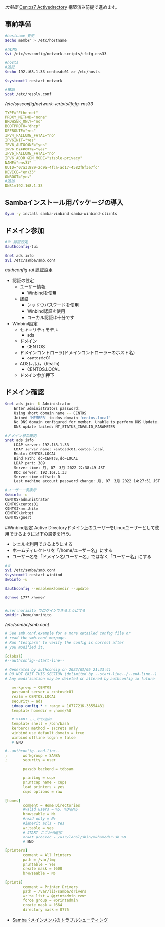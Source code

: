 
*大前提*
[Centos7 Activedrectory](./activedrectory.md) 構築済み前提で進めます。

## 事前準備

```bash
#hostname 変更
$echo member > /etc/hostname

#※DNS
$vi /etc/sysconfig/network-scripts/ifcfg-ens33

#hosts
#追記
$echo 192.168.1.33 centosdc01 >> /etc/hosts

$systemctl restart network

#確認
$cat /etc/resolv.conf
```

*/etc/sysconfig/network-scripts/ifcfg-ens33*
```yml
TYPE="Ethernet"
PROXY_METHOD="none"
BROWSER_ONLY="no"
BOOTPROTO="dhcp"
DEFROUTE="yes"
IPV4_FAILURE_FATAL="no"
IPV6INIT="yes"
IPV6_AUTOCONF="yes"
IPV6_DEFROUTE="yes"
IPV6_FAILURE_FATAL="no"
IPV6_ADDR_GEN_MODE="stable-privacy"
NAME="ens33"
UUID="07a31889-2c9a-4fda-ad17-4582f6f3e7fc"
DEVICE="ens33"
ONBOOT="yes"
#追加
DNS1=192.168.1.33
```

## Sambaインストール用パッケージの導入

```bash
$yum -y install samba-winbind samba-winbind-clients
```

## ドメイン参加

```bash
#※ 認証設定
$authconfig-tui

$net ads info
$vi /etc/samba/smb.conf

```

*authconfig-tui*
認証設定
- 認証の設定
  - ユーザー情報
    - Winbindを使用
  - 認証
    - シャドウパスワードを使用
    - Winbind認証を使用
    - ローカル認証は十分です
- Winbind設定
  - セキュリティモデル
    - ads
  - ドメイン
    - CENTOS
  - ドメインコントローラ(ドメインコントローラーのホスト名)
    - centosdc01
  - ADSレルム（Realm)
    - CENTOS.LOCAL
  - ドメイン参加押下

## ドメイン確認

```bash
$net ads join -U Administrator
    Enter Administrators password:
    Using short domain name -- CENTOS
    Joined 'MEMBER' to dns domain 'centos.local'
    No DNS domain configured for member. Unable to perform DNS Update.
    DNS update failed: NT_STATUS_INVALID_PARAMETER

#ドメイン参加確認
$net ads info
    LDAP server: 192.168.1.33
    LDAP server name: centosdc01.centos.local
    Realm: CENTOS.LOCAL
    Bind Path: dc=CENTOS,dc=LOCAL
    LDAP port: 389
    Server time: 月, 07  3月 2022 22:38:49 JST
    KDC server: 192.168.1.33
    Server time offset: 0
    Last machine account password change: 月, 07  3月 2022 14:27:51 JST

#ユーザー一覧表示
$wbinfo -u
CENTOS\administrator
CENTOS\centos01
CENTOS\norihito
CENTOS\krbtgt
CENTOS\guest
```

#Winbind設定
Active Directoryドメイン上のユーザーをLinuxユーザーとして使用できるように以下の設定を行う。
- シェルを利用できるようにする
- ホームディレクトリを「/home/ユーザー名」にする
- ユーザー名を「ドメイン名\ユーザー名」ではなく「ユーザー名」にする

```bash
#※
$vi /etc/samba/smb.conf
$systemctl restart winbind
$wbinfo -u

$authconfig --enablemkhomedir --update

$chmod 1777 /home/


#user:norihito でログインできるようにする
$mkdir /home/norihito

```


*/etc/samba/smb.conf*
```yml
# See smb.conf.example for a more detailed config file or
# read the smb.conf manpage.
# Run 'testparm' to verify the config is correct after
# you modified it.

[global]
#--authconfig--start-line--

# Generated by authconfig on 2022/03/05 21:33:41
# DO NOT EDIT THIS SECTION (delimited by --start-line--/--end-line--)
# Any modification may be deleted or altered by authconfig in future

   workgroup = CENTOS
   password server = centosdc01
   realm = CENTOS.LOCAL
   security = ads
   idmap config * : range = 16777216-33554431
   template homedir = /home/%U

   # START ここから追加
   template shell = /bin/bash
   kerberos method = secrets only
   winbind use default domain = true
   winbind offline logon = false
   # END

#--authconfig--end-line--
;       workgroup = SAMBA
;       security = user

        passdb backend = tdbsam

        printing = cups
        printcap name = cups
        load printers = yes
        cups options = raw

[homes]
        comment = Home Directories
        #valid users = %S, %D%w%S
        browseable = No
        #read only = No
        #inherit acls = Yes
        writable = yes
        # START ここから追加
        #root preexec = /usr/local/sbin/mkhomedir.sh %U
        # END

[printers]
        comment = All Printers
        path = /var/tmp
        printable = Yes
        create mask = 0600
        browseable = No

[print$]
        comment = Printer Drivers
        path = /var/lib/samba/drivers
        write list = @printadmin root
        force group = @printadmin
        create mask = 0664
        directory mask = 0775
```

- [Sambaドメインメンバのトラブルシューティング](https://www.rough-and-cheap.jp/mediawiki/Sambaドメインメンバのトラブルシューティング)